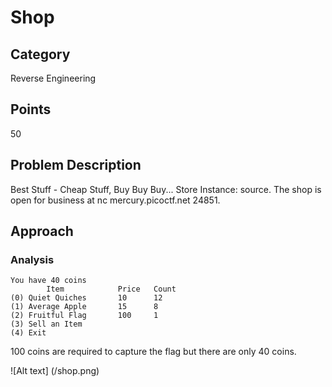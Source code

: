 # Shop

## Category
Reverse Engineering

## Points
50

## Problem Description
Best Stuff - Cheap Stuff, Buy Buy Buy... Store Instance: source. The shop is open for business at nc mercury.picoctf.net 24851.

## Approach 

### Analysis
```
You have 40 coins
        Item            Price   Count
(0) Quiet Quiches       10      12
(1) Average Apple       15      8
(2) Fruitful Flag       100     1
(3) Sell an Item
(4) Exit
```
100 coins are required to capture the flag but there are only 40 coins.

![Alt text] (/shop.png)
